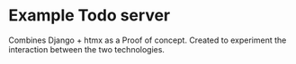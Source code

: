 # Example Todo server

Combines Django + htmx as a Proof of concept.
Created to experiment the interaction between the two 
technologies.